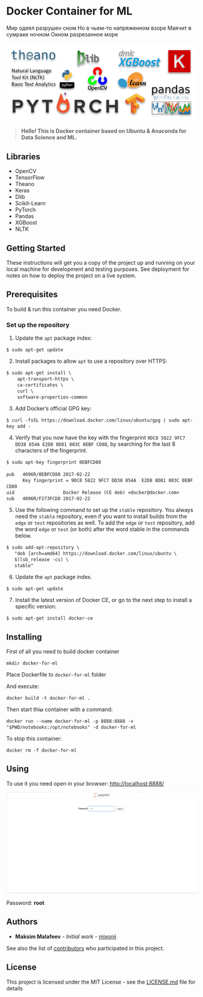 # Docker Container for ML

Мир одеял разрушен сном
Но в чьем-то напряженном взоре
Маячит в сумраке ночном
Окном разрезанное море

![logos](https://github.com/mixonij/mixonij.github.io/blob/master/Fenteziyny_kollazh_v_Fotoshope_Khaos.png)
> **Hello! This is Docker container based on Ubuntu & Anaconda for Data Science and ML.**


## Libraries
  * OpenCV
  * TensorFlow
  * Theano
  * Keras
  * Dlib
  * Scikit-Learn
  * PyTorch
  * Pandas
  * XGBoost
  * NLTK


## Getting Started

These instructions will get you a copy of the project up and running on your local machine for development and testing purposes. See deployment for notes on how to deploy the project on a live system.

## Prerequisites

To build & run this container you need Docker.

### Set up the repository
1. Update the ```apt``` package index:
  ```
  $ sudo apt-get update
  ```
2. Install packages to allow ```apt``` to use a repository over HTTPS:
```
$ sudo apt-get install \
    apt-transport-https \
    ca-certificates \
    curl \
    software-properties-common
```
3. Add Docker’s official GPG key:
```
$ curl -fsSL https://download.docker.com/linux/ubuntu/gpg | sudo apt-key add -
```
4. Verify that you now have the key with the fingerprint ```9DC8 5822 9FC7 DD38 854A E2D8 8D81 803C 0EBF CD88```, by searching for the last 8 characters of the fingerprint.
```
$ sudo apt-key fingerprint 0EBFCD88

pub   4096R/0EBFCD88 2017-02-22
      Key fingerprint = 9DC8 5822 9FC7 DD38 854A  E2D8 8D81 803C 0EBF CD88
uid                  Docker Release (CE deb) <docker@docker.com>
sub   4096R/F273FCD8 2017-02-22
```
5. Use the following command to set up the ```stable``` repository. You always need the ```stable``` repository, even if you want to install builds from the ```edge``` or ```test``` repositories as well. To add the ```edge``` or ```test``` repository, add the word ```edge``` or ```test``` (or both) after the word stable in the commands below.
```
$ sudo add-apt-repository \
   "deb [arch=amd64] https://download.docker.com/linux/ubuntu \
   $(lsb_release -cs) \
   stable"
```
6. Update the ```apt``` package index.
```
$ sudo apt-get update
```
7. Install the latest version of Docker CE, or go to the next step to install a specific version:
```
$ sudo apt-get install docker-ce
```

## Installing

First of all you need to build docker container

```
mkdir docker-for-ml
```
Place Dockerfile to ```docker-for-ml``` folder

And execute:
```
docker build -t docker-for-ml .
```
Then start thiы container with a command:
```
docker run --name docker-for-ml -p 8888:8888 -v "$PWD/notebooks:/opt/notebooks" -d docker-for-ml
```
To stop this container:
```
docker rm -f docker-for-ml
```

## Using

To use it you need open in your browser:
[http://localhost:8888/](http://localhost:8888/)

![screenshot](https://github.com/mixonij/mixonij.github.io/blob/master/1_GnmclzyCI79tPC-c5UEgQg.png)

Password: **root**

## Authors

* **Maksim Malafeev** - *Initial work* - [mixonij](https://github.com/PurpleBooth)

See also the list of [contributors](https://github.com/mixonij/docker-for-ml/contributors) who participated in this project.

## License

This project is licensed under the MIT License - see the [LICENSE.md](LICENSE) file for details
